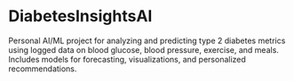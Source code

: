 # DiabetesInsightsAI
Personal AI/ML project for analyzing and predicting type 2 diabetes metrics using logged data on blood glucose, blood pressure, exercise, and meals. Includes models for forecasting, visualizations, and personalized recommendations.
